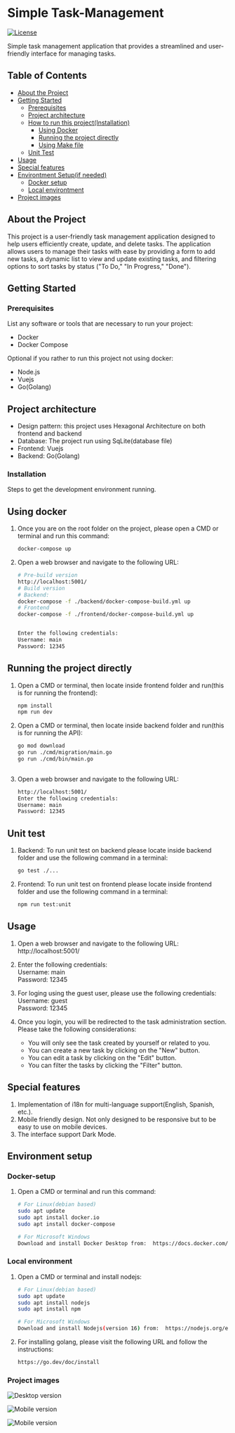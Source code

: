 # Simple Task-Management
[![License](https://img.shields.io/github/license/LuisAlfredo88/simple_task_management)](MIT)

Simple task management application that provides a streamlined and user-friendly interface for managing tasks.

## Table of Contents

- [About the Project](#about-the-project)
- [Getting Started](#getting-started)
  - [Prerequisites](#prerequisites)
  - [Project architecture](#project-architecture)
  - [How to run this project(Installation)](#installation)
    - [Using Docker](#using-docker)
    - [Running the project directly](#running-the-project-directly)
    - [Using Make file](#running-the-project-using-make-file)
   - [Unit Test](#unit-test)
- [Usage](#usage)
- [Special features](#special-features)
- [Environtment Setup(if needed)](#environment-setup)
  - [Docker setup](#docker-setup)
  - [Local environtment](#local-environment)
- [Project images](#project-images)
## About the Project

This project is a user-friendly task management application designed to help users efficiently create, update, and delete tasks. The application allows users to manage their tasks with ease by providing a form to add new tasks, a dynamic list to view and update existing tasks, and filtering options to sort tasks by status ("To Do," "In Progress," "Done").

## Getting Started

### Prerequisites

List any software or tools that are necessary to run your project:

- Docker
- Docker Compose

Optional if you rather to run this project not using docker:
- Node.js
- Vuejs
- Go(Golang)

## Project architecture
- Design pattern: this project uses Hexagonal Architecture on both frontend and backend
- Database: The project run using SqLite(database file)
- Frontend: Vuejs
- Backend: Go(Golang)

### Installation

Steps to get the development environment running.

## Using docker
1. Once you are on the root folder on the project, please open a CMD or terminal and run this command:
   ```sh
   docker-compose up

2. Open a web browser and navigate to the following URL:
   ```sh
   # Pre-build version
   http://localhost:5001/
   # Build version
   # Backend:
   docker-compose -f ./backend/docker-compose-build.yml up
   # Frontend
   docker-compose -f ./frontend/docker-compose-build.yml up

   
   Enter the following credentials:
   Username: main
   Password: 12345

## Running the project directly
1. Open a CMD or terminal, then locate inside frontend folder and run(this is for running the frontend):
   ```sh
   npm install
   npm run dev

2. Open a CMD or terminal, then locate inside backend folder and run(this is for running the API):
   ```sh
   go mod download
   go run ./cmd/migration/main.go
   go run ./cmd/bin/main.go
  
3. Open a web browser and navigate to the following URL:
   ```sh
   http://localhost:5001/
   Enter the following credentials:
   Username: main
   Password: 12345

## Unit test
1. Backend: To run unit test on backend please locate inside backend folder and use the following command in a terminal:
   ```sh
   go test ./...
   
2. Frontend: To run unit test on frontend please locate inside frontend folder and use the following command in a terminal:
   ```sh
   npm run test:unit


## Usage
1. Open a web browser and navigate to the following URL: http://localhost:5001/

2. Enter the following credentials:<br>
Username: main<br>
Password: 12345

3. For loging using the guest user, please use the following credentials:<br>
Username: guest<br>
Password: 12345

4. Once you login, you will be redirected to the task administration section. Please take the following considerations:
    - You will only see the task created by yourself or related to you.
    - You can create a new task by clicking on the "New" button.
    - You can edit a task by clicking on the "Edit" button.
    - You can filter the tasks by clicking the "Filter" button.

## Special features
1. Implementation of i18n for multi-language support(English, Spanish, etc.).
2. Mobile friendly design. Not only designed to be responsive but to be easy to use on mobile devices. 
3. The interface support Dark Mode.

## Environment setup
### Docker-setup
1. Open a CMD or terminal and run this command:
   ```sh
   # For Linux(debian based)
   sudo apt update
   sudo apt install docker.io
   sudo apt install docker-compose

   # For Microsoft Windows
   Download and install Docker Desktop from:  https://docs.docker.com/desktop/install/windows-install/

### Local environment
1. Open a CMD or terminal and install nodejs:
   ```sh
   # For Linux(debian based)
   sudo apt update
   sudo apt install nodejs
   sudo apt install npm

   # For Microsoft Windows
   Download and install Nodejs(version 16) from:  https://nodejs.org/en/download/prebuilt-installer

2. For installing golang, please visit the following URL and follow the instructions:
   ```sh
   https://go.dev/doc/install


### Project images

![Desktop version](./project_images/desktop.png)

![Mobile version](./project_images/dektop_dark.png)

![Mobile version](./project_images/mobile_images.png)
